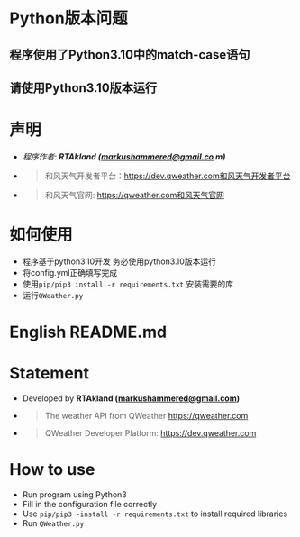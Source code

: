 # Python版本问题
## 程序使用了Python3.10中的match-case语句
## 请使用Python3.10版本运行

# 声明
- *程序作者: **RTAkland (markushammered@gmail.co m)***
- >和风天气开发者平台：https://dev.qweather.com和风天气开发者平台</a></i>
- >和风天气官网: https://qweather.com和风天气官网</a></i>

# 如何使用
- 程序基于python3.10开发 务必使用python3.10版本运行
- 将config.yml正确填写完成
- 使用`pip/pip3 install -r requirements.txt` 安装需要的库
- 运行`QWeather.py`

# English README.md
# Statement
- Developed by **RTAkland (markushammered@gmail.com)**
- >The weather API from QWeather https://qweather.com
- >QWeather Developer Platform: https://dev.qweather.com

# How to use
- Run program using Python3
- Fill in the configuration file correctly
- Use `pip/pip3 -install -r requirements.txt` to install required libraries
- Run `QWeather.py`